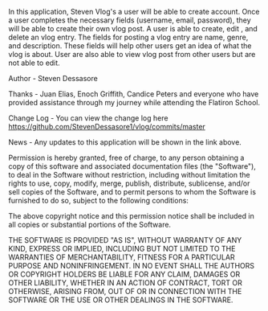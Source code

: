 
In this application, Steven Vlog's a user will be able to create account. Once a user completes the necessary fields (username, email, password), they will be able to create their own vlog post. A user is able to create, edit , and delete an vlog entry. The fields for posting a vlog entry are name, genre, and description. These fields will help other users get an idea of what the vlog is about. User are also able to view vlog post from other users but are not able to edit.

Author - Steven Dessasore

Thanks - Juan Elias, Enoch Griffith, Candice Peters and everyone who have provided assistance through my journey while attending the Flatiron School.

Change Log - You can view the change log here https://github.com/StevenDessasore1/vlog/commits/master

News - Any updates to this application will be shown in the link above.


Permission is hereby granted, free of charge, to any person obtaining a copy of this software and associated documentation files (the "Software"), to deal in the Software without restriction, including without limitation the rights to use, copy, modify, merge, publish, distribute, sublicense, and/or sell copies of the Software, and to permit persons to whom the Software is furnished to do so, subject to the following conditions:

The above copyright notice and this permission notice shall be included in all copies or substantial portions of the Software.

THE SOFTWARE IS PROVIDED "AS IS", WITHOUT WARRANTY OF ANY KIND, EXPRESS OR IMPLIED, INCLUDING BUT NOT LIMITED TO THE WARRANTIES OF MERCHANTABILITY, FITNESS FOR A PARTICULAR PURPOSE AND NONINFRINGEMENT. IN NO EVENT SHALL THE AUTHORS OR COPYRIGHT HOLDERS BE LIABLE FOR ANY CLAIM, DAMAGES OR OTHER LIABILITY, WHETHER IN AN ACTION OF CONTRACT, TORT OR OTHERWISE, ARISING FROM, OUT OF OR IN CONNECTION WITH THE SOFTWARE OR THE USE OR OTHER DEALINGS IN THE SOFTWARE.
